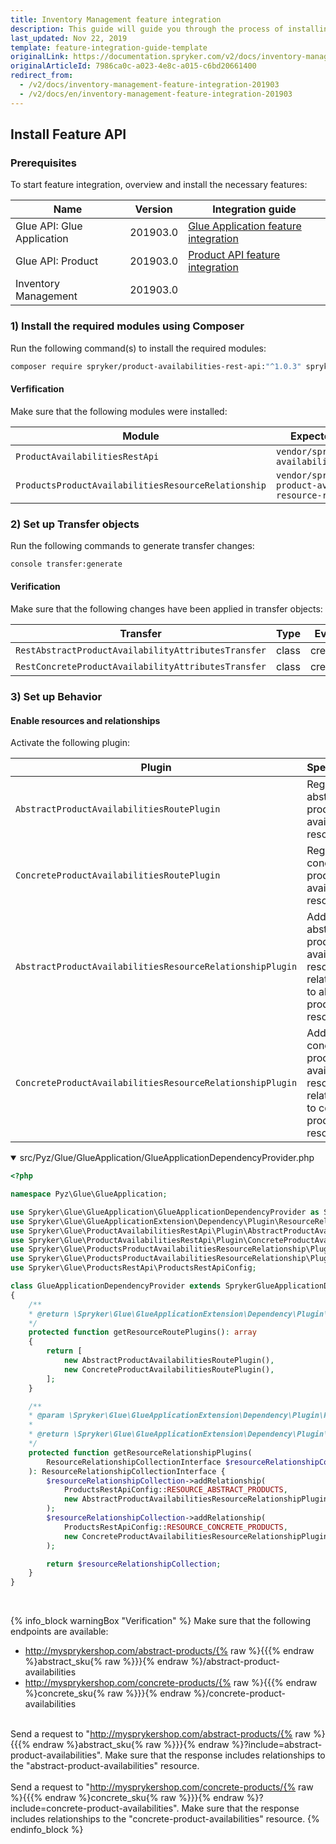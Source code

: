 ```yaml
---
title: Inventory Management feature integration
description: This guide will guide you through the process of installing and configuring the Inventory Management feature for your project.
last_updated: Nov 22, 2019
template: feature-integration-guide-template
originalLink: https://documentation.spryker.com/v2/docs/inventory-management-feature-integration-201903
originalArticleId: 7986ca0c-a023-4e8c-a015-c6bd20661400
redirect_from:
  - /v2/docs/inventory-management-feature-integration-201903
  - /v2/docs/en/inventory-management-feature-integration-201903
---
```


## Install Feature API
### Prerequisites
To start feature integration, overview and install the necessary features:

| Name | Version | Integration guide |
| --- | --- | --- |
| Glue API: Glue Application | 201903.0 | [Glue Application feature integration](/docs/scos/dev/feature-integration-guides/{{page.version}}/glue-api/glue-api-glue-application-feature-integration.html) |
| Glue API: Product | 201903.0 | [Product API feature integration](/docs/scos/dev/feature-integration-guides/{{page.version}}/glue-api/product-api-feature-integration.html) |
|Inventory Management  | 201903.0 |  |

### 1) Install the required modules using Composer
Run the following command(s) to install the required modules:

```bash
composer require spryker/product-availabilities-rest-api:"^1.0.3" spryker/products-product-availabilities-resource-relationship:"^1.0.0" --update-with-dependencies
```
#### Verfification
Make sure that the following modules were installed:

| Module | Expected Directory |
| --- | --- |
|`ProductAvailabilitiesRestApi` | `vendor/spryker/product-availabilities-rest-api` |
| `ProductsProductAvailabilitiesResourceRelationship` | `vendor/spryker/products-product-availabilities-resource-relationship` |

### 2) Set up Transfer objects
Run the following commands to generate transfer changes:
```bash
console transfer:generate
```

#### Verification
Make sure that the following changes have been applied in transfer objects:

| Transfer | Type | Event | Path |
| --- | --- | --- | --- |
|`RestAbstractProductAvailabilityAttributesTransfer`  | class | created | `src/Generated/Shared/Transfer/RestAbstractProductAvailabilityAttributesTransfer` |
| `RestConcreteProductAvailabilityAttributesTransfer` | class | created |`src/Generated/Shared/Transfer/RestConcreteProductAvailabilityAttributesTransfer` |

### 3) Set up Behavior
#### Enable resources and relationships
Activate the following plugin:

| Plugin | Specification | Prerequisites | Namespace |
| --- | --- | --- | --- |
|`AbstractProductAvailabilitiesRoutePlugin`|Registers abstract product availabilities resource.  | None |`Spryker\Glue\ProductAvailabilitiesRestApi\Plugin`  |
| `ConcreteProductAvailabilitiesRoutePlugin` | Registers concrete product availabilities resource. | None | `Spryker\Glue\ProductAvailabilitiesRestApi\Plugin` |
| `AbstractProductAvailabilitiesResourceRelationshipPlugin` | Adds abstract product availability resource as a relationship to abstract product resource. |None  | `Spryker\Glue\ProductsProductAvailabilitiesResourceRelationship\Plugin` |
| `ConcreteProductAvailabilitiesResourceRelationshipPlugin` | Adds concrete product availability resource as a relationship to concrete product resource. | None | `Spryker\Glue\ProductsProductAvailabilitiesResourceRelationship\Plugin` |

<details open>
<summary markdown='span'>src/Pyz/Glue/GlueApplication/GlueApplicationDependencyProvider.php</summary>

```php
<?php

namespace Pyz\Glue\GlueApplication;

use Spryker\Glue\GlueApplication\GlueApplicationDependencyProvider as SprykerGlueApplicationDependencyProvider;
use Spryker\Glue\GlueApplicationExtension\Dependency\Plugin\ResourceRelationshipCollectionInterface;
use Spryker\Glue\ProductAvailabilitiesRestApi\Plugin\AbstractProductAvailabilitiesRoutePlugin;
use Spryker\Glue\ProductAvailabilitiesRestApi\Plugin\ConcreteProductAvailabilitiesRoutePlugin;
use Spryker\Glue\ProductsProductAvailabilitiesResourceRelationship\Plugin\AbstractProductAvailabilitiesResourceRelationshipPlugin;
use Spryker\Glue\ProductsProductAvailabilitiesResourceRelationship\Plugin\ConcreteProductAvailabilitiesResourceRelationshipPlugin;
use Spryker\Glue\ProductsRestApi\ProductsRestApiConfig;

class GlueApplicationDependencyProvider extends SprykerGlueApplicationDependencyProvider
{
	/**
	* @return \Spryker\Glue\GlueApplicationExtension\Dependency\Plugin\ResourceRoutePluginInterface[]
	*/
	protected function getResourceRoutePlugins(): array
	{
		return [
			new AbstractProductAvailabilitiesRoutePlugin(),
			new ConcreteProductAvailabilitiesRoutePlugin(),
		];
	}

	/**
	* @param \Spryker\Glue\GlueApplicationExtension\Dependency\Plugin\ResourceRelationshipCollectionInterface $resourceRelationshipCollection
	*
	* @return \Spryker\Glue\GlueApplicationExtension\Dependency\Plugin\ResourceRelationshipCollectionInterface
	*/
	protected function getResourceRelationshipPlugins(
		ResourceRelationshipCollectionInterface $resourceRelationshipCollection
	): ResourceRelationshipCollectionInterface {
		$resourceRelationshipCollection->addRelationship(
			ProductsRestApiConfig::RESOURCE_ABSTRACT_PRODUCTS,
			new AbstractProductAvailabilitiesResourceRelationshipPlugin()
		);
		$resourceRelationshipCollection->addRelationship(
			ProductsRestApiConfig::RESOURCE_CONCRETE_PRODUCTS,
			new ConcreteProductAvailabilitiesResourceRelationshipPlugin()
		);

		return $resourceRelationshipCollection;
	}
}
```
<br>

</details>

{% info_block warningBox "Verification" %}
Make sure that the following endpoints are available: <ul><li>http://mysprykershop.com/abstract-products/{% raw %}{{{% endraw %}abstract_sku{% raw %}}}{% endraw %}/abstract-product-availabilities</li><li>http://mysprykershop.com/concrete-products/{% raw %}{{{% endraw %}concrete_sku{% raw %}}}{% endraw %}/concrete-product-availabilities</li></ul><br>Send a request to "http://mysprykershop.com/abstract-products/{% raw %}{{{% endraw %}abstract_sku{% raw %}}}{% endraw %}?include=abstract-product-availabilities". Make sure that the response includes relationships to the "abstract-product-availabilities" resource.<br><br> Send a request to "http://mysprykershop.com/concrete-products/{% raw %}{{{% endraw %}concrete_sku{% raw %}}}{% endraw %}?include=concrete-product-availabilities". Make sure that the response includes relationships to the "concrete-product-availabilities" resource.
{% endinfo_block %}
